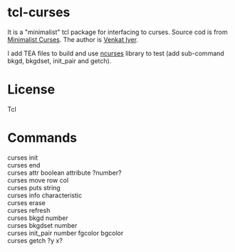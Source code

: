 tcl-curses
=====

It is a "minimalist" tcl package for interfacing to curses.
Source cod is from [Minimalist Curses](https://wiki.tcl.tk/10877).
The author is [Venkat Iyer](https://wiki.tcl.tk/8740).

I add TEA files to build and use
[ncurses](https://www.gnu.org/software/ncurses/ncurses.html) library to test
(add sub-command bkgd, bkgdset, init_pair and getch).


License
=====

Tcl


Commands
=====
curses init  
curses end  
curses attr boolean attribute ?number?  
curses move row col  
curses puts string   
curses info characteristic  
curses erase  
curses refresh  
curses bkgd number  
curses bkgdset number  
curses init_pair number fgcolor bgcolor  
curses getch ?y x?  

